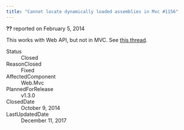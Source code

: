 ```yaml
---
title: "Cannot locate dynamically loaded assemblies in Mvc #1156"
---
```

<div class="issue-report"><div class="issue-header"><b>??</b> reported on <time datetime="2014-02-05T09:41:17.903-08:00" title="2014-02-05T09:41:17.903-08:00">February 5, 2014</time></div><div class="issue-message" markdown="1">

This works with Web API, but not in MVC. See [this thread](https://mvccoderouting.codeplex.com/discussions/528927).

</div><div class="issue-footer"><dl><dt>Status</dt><dd>Closed</dd><dt>ReasonClosed</dt><dd>Fixed</dd><dt>AffectedComponent</dt><dd>Web.Mvc</dd><dt>PlannedForRelease</dt><dd>v1.3.0</dd><dt>ClosedDate</dt><dd><time datetime="2014-10-09T11:49:46.67-07:00" title="2014-10-09T11:49:46.67-07:00">October 9, 2014</time></dd><dt>LastUpdatedDate</dt><dd><time datetime="2017-12-11T02:15:56.247-08:00" title="2017-12-11T02:15:56.247-08:00">December 11, 2017</time></dd></dl></div></div>